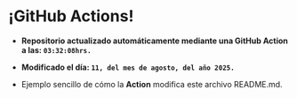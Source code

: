 # ¡GitHub Actions!
* **Repositorio actualizado automáticamente mediante una GitHub Action a las: `03:32:08hrs.`**
* **Modificado el día: `11, del mes de agosto, del año 2025.`**

* Ejemplo sencillo de cómo la **Action** modifica este archivo README.md.
